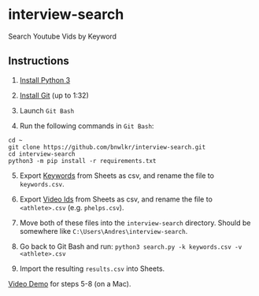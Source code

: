 # interview-search
Search Youtube Vids by Keyword

## Instructions

1. [Install Python 3](https://www.youtube.com/watch?v=UvcQlPZ8ecA)

2. [Install Git](https://www.youtube.com/watch?v=2j7fD92g-gE) (up to 1:32)

3. Launch `Git Bash`

4. Run the following commands in `Git Bash`:
```
cd ~
git clone https://github.com/bnwlkr/interview-search.git
cd interview-search
python3 -m pip install -r requirements.txt
```

5. Export [Keywords](https://docs.google.com/spreadsheets/d/1IrMRHmNc6RAfxVdBYDyUlH7gShlVlJ_27JUqF3n3gw4/edit#gid=1593203162) from Sheets as csv, and rename the file to `keywords.csv`.
6. Export [Video Ids](https://docs.google.com/spreadsheets/d/1IrMRHmNc6RAfxVdBYDyUlH7gShlVlJ_27JUqF3n3gw4/edit#gid=1574739161) from Sheets as csv, and rename the file to `<athlete>.csv` (e.g. `phelps.csv`).
7. Move both of these files into the `interview-search` directory. Should be somewhere like `C:\Users\Andres\interview-search`.

6. Go back to Git Bash and run:
`python3 search.py -k keywords.csv -v <athlete>.csv`
8. Import the resulting `results.csv` into Sheets.

[Video Demo](https://youtu.be/nRNpe17WUn4) for steps 5-8 (on a Mac).


